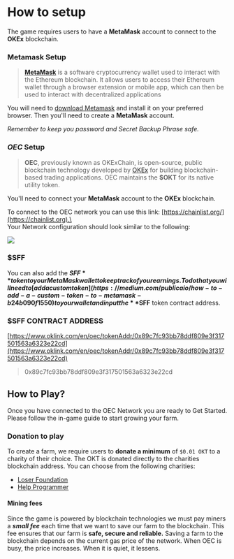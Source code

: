 # How to setup

The game requires users to have a **MetaMask** account to connect to the **OKEx** blockchain.

### Metamask Setup

> [ **MetaMask**](https://metamask.io) is a software cryptocurrency wallet used to interact with the Ethereum blockchain. It allows users to access their Ethereum wallet through a browser extension or mobile app, which can then be used to interact with decentralized applications

You will need to [download Metamask](https://metamask.io/download.html) and install it on your preferred browser. Then you'll need to create a **MetaMask** account.

_Remember to keep you password and Secret Backup Phrase safe._

### _OEC_ Setup

> **OEC**, previously known as OKExChain, is open-source, public blockchain technology developed by [OKEx](https://www.okex.com) for building blockchain-based trading applications. OEC maintains the **$OKT** for its native utility token.

You'll need to connect your **MetaMask** account to the **OKEx** blockchain.

To connect to the OEC network you can use this link: [https://chainlist.org/](https://chainlist.org).\
\
Your Network configuration should look similar to the following:

![](.gitbook/assets/1642338940\(1\).png)

### $SFF

You can also add the **$SFF** token to your MetaMask wallet to keep track of your earnings. To do that you will need to [add a custom token](https://medium.com/publicaio/how-to-add-a-custom-token-to-metamask-b24b090f1550) to your wallet and input the **$SFF** token contract address.

### $SFF CONTRACT ADDRESS

[https://www.oklink.com/en/oec/tokenAddr/0x89c7fc93bb78ddf809e3f317501563a6323e22cd](https://www.oklink.com/en/oec/tokenAddr/0x89c7fc93bb78ddf809e3f317501563a6323e22cd)

> 0x89c7fc93bb78ddf809e3f317501563a6323e22cd

## How to Play?

Once you have connected to the OEC Network you are ready to Get Started. Please follow the in-game guide to start growing your farm.

### Donation to play

To create a farm, we require users to **donate a minimum** of `$0.01 OKT` to a charity of their choice. The OKT is donated directly to the charities blockchain address. You can choose from the following charities:

* [Loser Foundation](https://twitter.com/loser\_coin/status/1473491324993105921)
* [Help Programmer](https://losercoin.org)

#### Mining fees

Since the game is powered by blockchain technologies we must pay miners a _**small fee**_ each time that we want to save our farm to the blockchain. This fee ensures that our farm is **safe, secure and reliable.** Saving a farm to the blockchain depends on the current gas price of the network. When OEC is busy, the price increases. When it is quiet, it lessens.
